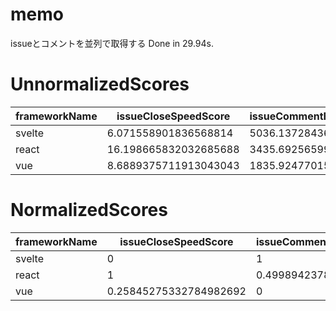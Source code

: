 # memo
issueとコメントを並列で取得する
Done in 29.94s.

# UnnormalizedScores

frameworkName|issueCloseSpeedScore|issueCommentByCollaboratorScore|abandonedScore|maintenanceScore
---|---|---|---|---
svelte|6.071558901836568814|5036.1372843614082399|4769.1145026085439866|-
react|16.198665832032685688|3435.6925659993694252|5514.3637972354507197|-
vue|8.6889375711913043043|1835.9247701593014166|932.677304196861683|-
# NormalizedScores

frameworkName|issueCloseSpeedScore|issueCommentByCollaboratorScore|abandonedScore|maintenanceScore
---|---|---|---|---
svelte|0|1|0.83734170904987978925|0.16265829095012021075
react|1|0.49989423787967725327|1|0.4998942378796772533
vue|0.25845275332784982692|0|0|0.25845275332784982692